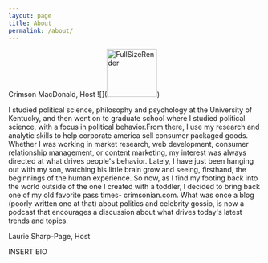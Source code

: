 ```yaml
---
layout: page
title: About
permalink: /about/
---
```

Crimson MacDonald, Host
![](<a data-flickr-embed="true"  href="https://www.flickr.com/photos/crimsonrhoads/27001593540/in/datetaken/" title="FullSizeRender"><img src="https://c5.staticflickr.com/8/7175/27001593540_3cd83d3fdf_t.jpg" width="100" height="96" alt="FullSizeRender"></a><script async src="//embedr.flickr.com/assets/client-code.js" charset="utf-8"></script>)

I studied political science, philosophy and psychology at the University of Kentucky, and then went on to graduate school where I studied political science, with a focus in political behavior.From there, I use my research and analytic skills to help corporate america sell consumer packaged goods. Whether I was working in market research, web development, consumer relationship management, or content marketing, my interest was always directed at what drives people's behavior. Lately, I have just been hanging out with my son, watching his little brain grow and seeing, firsthand, the beginnings of the human experience. So now, as I find my footing back into the world outside of the one I created with a toddler, I decided to bring back one of my old favorite pass times- crimsonian.com. What was once a blog (poorly written one at that) about politics and celebrity gossip, is now a podcast that encourages a discussion about what drives today's latest trends and topics.

Laurie Sharp-Page, Host

INSERT BIO
